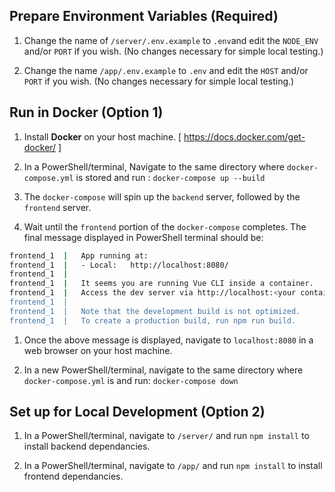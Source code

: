 ## Prepare Environment Variables (Required)

1. Change the name of `/server/.env.example` to `.env`and edit the `NODE_ENV` and/or `PORT` if you wish. (No changes necessary for simple local testing.)

1. Change the name `/app/.env.example` to `.env` and edit the `HOST` and/or `PORT` if you wish. (No changes necessary for simple local testing.)

## Run in Docker (Option 1)

1. Install **Docker** on your host machine. [ https://docs.docker.com/get-docker/ ]

1. In a PowerShell/terminal, Navigate to the same directory where `docker-compose.yml` is stored and run :
`docker-compose up --build`

1. The `docker-compose` will spin up the `backend` server, followed by the `frontend` server.

1. Wait until the `frontend` portion of the `docker-compose` completes. The final message displayed in PowerShell terminal should be:

```bash
frontend_1  |   App running at:
frontend_1  |   - Local:   http://localhost:8080/
frontend_1  |
frontend_1  |   It seems you are running Vue CLI inside a container.
frontend_1  |   Access the dev server via http://localhost:<your container's external mapped port>/
frontend_1  |
frontend_1  |   Note that the development build is not optimized.
frontend_1  |   To create a production build, run npm run build.
```

1. Once the above message is displayed, navigate to `localhost:8080` in a web browser on your host machine.

1. In a new PowerShell/terminal, navigate to the same directory where `docker-compose.yml` is and run:
`docker-compose down`

## Set up for Local Development (Option 2)

1. In a PowerShell/terminal, navigate to `/server/` and run `npm install` to install backend dependancies.

1. In a PowerShell/terminal, navigate to `/app/` and run `npm install` to install frontend dependancies.
